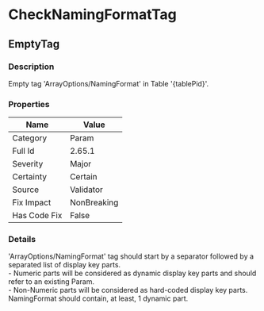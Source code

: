 ﻿---  
uid: Validator_2_65_1  
---

# CheckNamingFormatTag

## EmptyTag

### Description

Empty tag 'ArrayOptions\/NamingFormat' in Table '{tablePid}'.

### Properties

| Name         | Value       |
| ------------ | ----------- |
| Category     | Param       |
| Full Id      | 2.65.1      |
| Severity     | Major       |
| Certainty    | Certain     |
| Source       | Validator   |
| Fix Impact   | NonBreaking |
| Has Code Fix | False       |

### Details

'ArrayOptions\/NamingFormat' tag should start by a separator followed by a separated list of display key parts.  
\- Numeric parts will be considered as dynamic display key parts and should refer to an existing Param.  
\- Non\-Numeric parts will be considered as hard\-coded display key parts.  
NamingFormat should contain, at least, 1 dynamic part.
